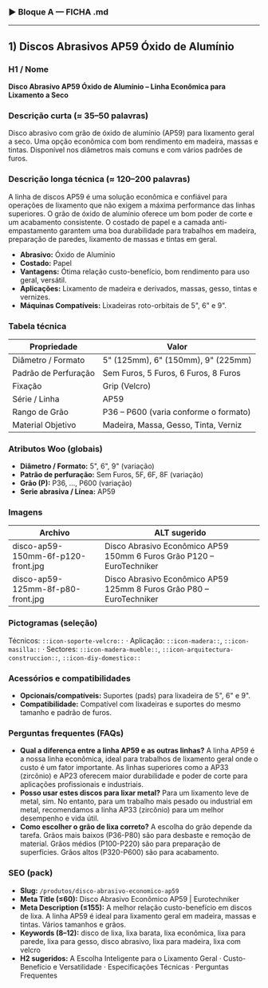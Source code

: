 
### ▶ Bloque A — FICHA .md

---
## 1) Discos Abrasivos AP59 Óxido de Alumínio

### H1 / Nome
**Disco Abrasivo AP59 Óxido de Alumínio – Linha Econômica para Lixamento a Seco**

### Descrição curta (≈ 35–50 palavras)
Disco abrasivo com grão de óxido de alumínio (AP59) para lixamento geral a seco. Uma opção econômica com bom rendimento em madeira, massas e tintas. Disponível nos diâmetros mais comuns e com vários padrões de furos.

### Descrição longa técnica (≈ 120–200 palavras)
A linha de discos AP59 é uma solução econômica e confiável para operações de lixamento que não exigem a máxima performance das linhas superiores. O grão de óxido de alumínio oferece um bom poder de corte e um acabamento consistente. O costado de papel e a camada anti-empastamento garantem uma boa durabilidade para trabalhos em madeira, preparação de paredes, lixamento de massas e tintas em geral.

- **Abrasivo:** Óxido de Alumínio
- **Costado:** Papel
- **Vantagens:** Ótima relação custo-benefício, bom rendimento para uso geral, versátil.
- **Aplicações:** Lixamento de madeira e derivados, massas, gesso, tintas e vernizes.
- **Máquinas Compatíveis:** Lixadeiras roto-orbitais de 5", 6" e 9".

### Tabela técnica
| **Propriedade** | **Valor** |
|---|---|
| Diâmetro / Formato | 5" (125mm), 6" (150mm), 9" (225mm) |
| Padrão de Perfuração | Sem Furos, 5 Furos, 6 Furos, 8 Furos |
| Fixação | Grip (Velcro) |
| Série / Linha | AP59 |
| Rango de Grão | P36 – P600 (varia conforme o formato) |
| Material Objetivo | Madeira, Massa, Gesso, Tinta, Verniz |

### Atributos Woo (globais)
- **Diâmetro / Formato:** 5", 6", 9" (variação)
- **Patrão de perfuração:** Sem Furos, 5F, 6F, 8F (variação)
- **Grão (P):** P36, ..., P600 (variação)
- **Serie abrasiva / Línea:** AP59

### Imagens
| Archivo | ALT sugerido |
|---|---|
| disco-ap59-150mm-6f-p120-front.jpg | Disco Abrasivo Econômico AP59 150mm 6 Furos Grão P120 – EuroTechniker |
| disco-ap59-125mm-8f-p80-front.jpg | Disco Abrasivo Econômico AP59 125mm 8 Furos Grão P80 – EuroTechniker |

### Pictogramas (seleção)
Técnicos: `::icon-soporte-velcro::` · Aplicação: `::icon-madera::`, `::icon-masilla::` · Sectores: `::icon-madera-mueble::`, `::icon-arquitectura-construccion::`, `::icon-diy-domestico::`

### Acessórios e compatibilidades
- **Opcionais/compatíveis:** Suportes (pads) para lixadeira de 5", 6" e 9".
- **Compatibilidade:** Compatível com lixadeiras e suportes do mesmo tamanho e padrão de furos.

### Perguntas frequentes (FAQs)
- **Qual a diferença entre a linha AP59 e as outras linhas?** A linha AP59 é a nossa linha econômica, ideal para trabalhos de lixamento geral onde o custo é um fator importante. As linhas superiores como a AP33 (zircônio) e AP23 oferecem maior durabilidade e poder de corte para aplicações profissionais e industriais.
- **Posso usar estes discos para lixar metal?** Para um lixamento leve de metal, sim. No entanto, para um trabalho mais pesado ou industrial em metal, recomendamos a linha AP33 (zircônio) para um melhor desempenho e vida útil.
- **Como escolher o grão de lixa correto?** A escolha do grão depende da tarefa. Grãos mais baixos (P36-P80) são para desbaste e remoção de material. Grãos médios (P100-P220) são para preparação de superfícies. Grãos altos (P320-P600) são para acabamento.

### SEO (pack)
- **Slug:** `/produtos/disco-abrasivo-economico-ap59`
- **Meta Title (≤60):** Disco Abrasivo Econômico AP59 | Eurotechniker
- **Meta Description (≤155):** A melhor relação custo-benefício em discos de lixa. A linha AP59 é ideal para lixamento geral em madeira, massas e tintas. Vários tamanhos e grãos.
- **Keywords (8–12):** disco de lixa, lixa barata, lixa econômica, lixa para parede, lixa para gesso, disco abrasivo, lixa para madeira, lixa com velcro
- **H2 sugeridos:** A Escolha Inteligente para o Lixamento Geral · Custo-Benefício e Versatilidade · Especificações Técnicas · Perguntas Frequentes
